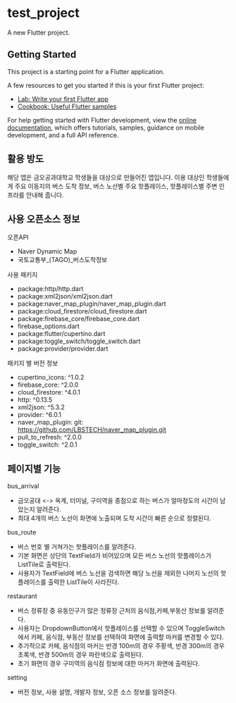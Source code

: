 # test_project

A new Flutter project.

## Getting Started

This project is a starting point for a Flutter application.

A few resources to get you started if this is your first Flutter project:

- [Lab: Write your first Flutter app](https://docs.flutter.dev/get-started/codelab)
- [Cookbook: Useful Flutter samples](https://docs.flutter.dev/cookbook)

For help getting started with Flutter development, view the
[online documentation](https://docs.flutter.dev/), which offers tutorials,
samples, guidance on mobile development, and a full API reference.

## 활용 방도

해당 앱은 금오공과대학교 학생들을 대상으로 만들어진 앱입니다.
이용 대상인 학생들에게 주요 이동지의 버스 도착 정보, 버스 노선별 주요 핫플레이스, 핫플레이스별 주변 인프라를 안내해 줍니다.

## 사용 오픈소스 정보

오픈API
- Naver Dynamic Map
- 국토교통부_(TAGO)_버스도착정보

사용 패키지
- package:http/http.dart
- package:xml2json/xml2json.dart
- package:naver_map_plugin/naver_map_plugin.dart
- package:cloud_firestore/cloud_firestore.dart
- package:firebase_core/firebase_core.dart
- firebase_options.dart
- package:flutter/cupertino.dart
- package:toggle_switch/toggle_switch.dart
- package:provider/provider.dart

패키지 별 버전 정보
- cupertino_icons: ^1.0.2
- firebase_core: ^2.0.0
- cloud_firestore: ^4.0.1
- http: ^0.13.5
- xml2json: ^5.3.2
- provider: ^6.0.1
- naver_map_plugin:
  git: https://github.com/LBSTECH/naver_map_plugin.git
- pull_to_refresh: ^2.0.0
- toggle_switch: ^2.0.1


## 페이지별 기능

bus_arrival
- 금오공대 <-> 옥계, 터미널, 구미역을 종점으로 하는 버스가 얼마정도의 시간이 남았는지 알려준다.
- 최대 4개의 버스 노선이 화면에 노출되며 도착 시간이 빠른 순으로 정렬된다.

bus_route
- 버스 번호 별 거쳐가는 핫플레이스를 알려준다.
- 기본 화면은 상단의 TextField가 비어있으며 모든 버스 노선의 핫플레이스가 ListTile로 출력된다.
- 사용자가 TextField에 버스 노선을 검색하면 해당 노선을 제외한 나머지 노선의 핫플레이스를 출력한 ListTile이 사라진다.

restaurant
- 버스 정류장 중 유동인구가 많은 정류장 근처의 음식점,카페,부동산 정보를 알려준다.
- 사용자는 DropdownButton에서 핫플레이스를 선택할 수 있으며 ToggleSwitch에서 카페, 음식점, 부동산 정보를 선택하여 화면에 출력할 마커를 변경할 수 있다.
- 추가적으로 카페, 음식점의 마커는 반경 100m의 경우 주황색, 반경 300m의 경우 초록색, 반경 500m의 경우 파란색으로 출력된다.
- 초기 화면의 경우 구미역의 음식점 정보에 대한 마커가 화면에 출력된다.

setting
- 버전 정보, 사용 설명, 개발자 정보, 오픈 소스 정보를 알려준다.
